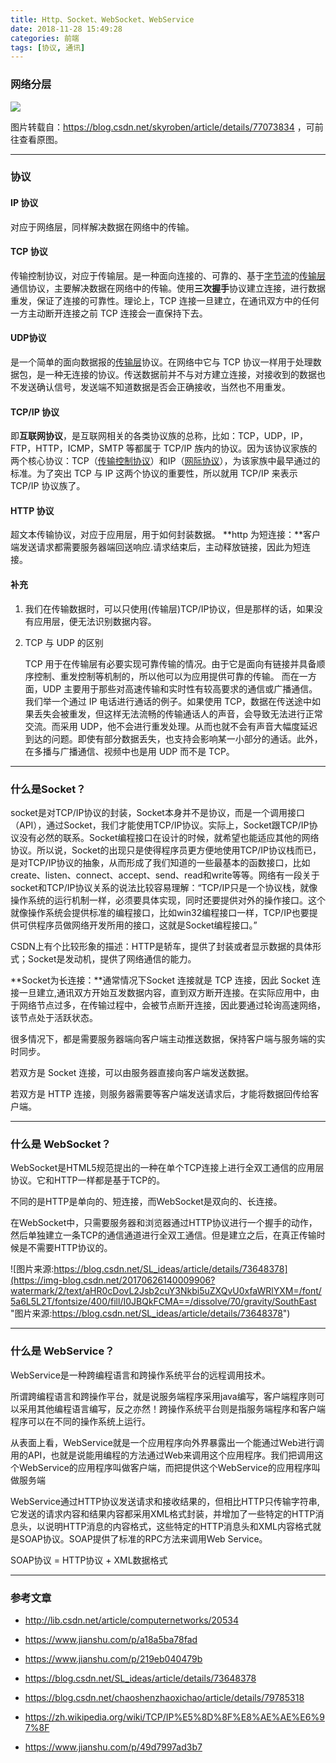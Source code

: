 ```yaml
---
title: Http、Socket、WebSocket、WebService
date: 2018-11-28 15:49:28
categories: 前端
tags: [协议, 通讯]
---
```


### 网络分层

![](https://img-blog.csdn.net/20170810213001789?watermark/2/text/aHR0cDovL2Jsb2cuY3Nkbi5uZXQvc2t5cm9iZW4=/font/5a6L5L2T/fontsize/400/fill/I0JBQkFCMA==/dissolve/70/gravity/SouthEast)

   图片转载自：https://blog.csdn.net/skyroben/article/details/77073834 ，可前往查看原图。

---

### 协议

#### IP 协议

对应于网络层，同样解决数据在网络中的传输。

#### TCP 协议

传输控制协议，对应于传输层。是一种面向连接的、可靠的、基于[字节流](https://zh.wikipedia.org/wiki/%E5%AD%97%E7%AF%80%E6%B5%81 "字节流")的[传输层](https://zh.wikipedia.org/wiki/%E4%BC%A0%E8%BE%93%E5%B1%82 "传输层")通信协议，主要解决数据在网络中的传输。使用**三次握手**协议建立连接，进行数据重发，保证了连接的可靠性。理论上，TCP 连接一旦建立，在通讯双方中的任何一方主动断开连接之前 TCP 连接会一直保持下去。

#### UDP协议

是一个简单的面向数据报的[传输层](https://zh.wikipedia.org/wiki/%E4%BC%A0%E8%BE%93%E5%B1%82 "传输层")协议。在网络中它与 TCP 协议一样用于处理数据包，是一种无连接的协议。传送数据前并不与对方建立连接，对接收到的数据也不发送确认信号，发送端不知道数据是否会正确接收，当然也不用重发。

#### TCP/IP 协议

即**互联网协议**，是互联网相关的各类协议族的总称，比如：TCP，UDP，IP，FTP，HTTP，ICMP，SMTP 等都属于 TCP/IP 族内的协议。因为该协议家族的两个核心协议：TCP（[传输控制协议](https://zh.wikipedia.org/wiki/%E4%BC%A0%E8%BE%93%E6%8E%A7%E5%88%B6%E5%8D%8F%E8%AE%AE "传输控制协议")）和IP（[网际协议](https://zh.wikipedia.org/wiki/%E7%BD%91%E9%99%85%E5%8D%8F%E8%AE%AE "网际协议")），为该家族中最早通过的标准。为了突出 TCP 与 IP 这两个协议的重要性，所以就用 TCP/IP 来表示 TCP/IP 协议族了。

#### HTTP 协议

超文本传输协议，对应于应用层，用于如何封装数据。  **http 为短连接：**客户端发送请求都需要服务器端回送响应.请求结束后，主动释放链接，因此为短连接。

#### 补充

1. 我们在传输数据时，可以只使用(传输层)TCP/IP协议，但是那样的话，如果没有应用层，便无法识别数据内容。

2. TCP 与 UDP 的区别

   TCP 用于在传输层有必要实现可靠传输的情况。由于它是面向有链接并具备顺序控制、重发控制等机制的，所以他可以为应用提供可靠的传输。 而在一方面，UDP 主要用于那些对高速传输和实时性有较高要求的通信或广播通信。 我们举一个通过 IP 电话进行通话的例子。如果使用 TCP，数据在传送途中如果丢失会被重发，但这样无法流畅的传输通话人的声音，会导致无法进行正常交流。而采用 UDP，他不会进行重发处理。从而也就不会有声音大幅度延迟到达的问题。即使有部分数据丢失，也支持会影响某一小部分的通话。此外，在多播与广播通信、视频中也是用 UDP 而不是 TCP。

---

### 什么是Socket？

socket是对TCP/IP协议的封装，Socket本身并不是协议，而是一个调用接口（API），通过Socket，我们才能使用TCP/IP协议。实际上，Socket跟TCP/IP协议没有必然的联系。Socket编程接口在设计的时候，就希望也能适应其他的网络协议。所以说，Socket的出现只是使得程序员更方便地使用TCP/IP协议栈而已，是对TCP/IP协议的抽象，从而形成了我们知道的一些最基本的函数接口，比如create、listen、connect、accept、send、read和write等等。网络有一段关于socket和TCP/IP协议关系的说法比较容易理解：“TCP/IP只是一个协议栈，就像操作系统的运行机制一样，必须要具体实现，同时还要提供对外的操作接口。这个就像操作系统会提供标准的编程接口，比如win32编程接口一样，TCP/IP也要提供可供程序员做网络开发所用的接口，这就是Socket编程接口。”

CSDN上有个比较形象的描述：HTTP是轿车，提供了封装或者显示数据的具体形式；Socket是发动机，提供了网络通信的能力。

**Socket为长连接：**通常情况下Socket 连接就是 TCP 连接，因此 Socket 连接一旦建立,通讯双方开始互发数据内容，直到双方断开连接。在实际应用中，由于网络节点过多，在传输过程中，会被节点断开连接，因此要通过轮询高速网络，该节点处于活跃状态。

很多情况下，都是需要服务器端向客户端主动推送数据，保持客户端与服务端的实时同步。

若双方是 Socket 连接，可以由服务器直接向客户端发送数据。

若双方是 HTTP 连接，则服务器需要等客户端发送请求后，才能将数据回传给客户端。

---

### 什么是 WebSocket？

WebSocket是HTML5规范提出的一种在单个TCP连接上进行全双工通信的应用层协议。它和HTTP一样都是基于TCP的。

不同的是HTTP是单向的、短连接，而WebSocket是双向的、长连接。

在WebSocket中，只需要服务器和浏览器通过HTTP协议进行一个握手的动作，然后单独建立一条TCP的通信通道进行全双工通信。但是建立之后，在真正传输时候是不需要HTTP协议的。

![图片来源:https://blog.csdn.net/SL_ideas/article/details/73648378](https://img-blog.csdn.net/20170626140009906?watermark/2/text/aHR0cDovL2Jsb2cuY3Nkbi5uZXQvU0xfaWRlYXM=/font/5a6L5L2T/fontsize/400/fill/I0JBQkFCMA==/dissolve/70/gravity/SouthEast "图片来源:https://blog.csdn.net/SL_ideas/article/details/73648378")

---

### 什么是 WebService？

WebService是一种跨编程语言和跨操作系统平台的远程调用技术。

所谓跨编程语言和跨操作平台，就是说服务端程序采用java编写，客户端程序则可以采用其他编程语言编写，反之亦然！跨操作系统平台则是指服务端程序和客户端程序可以在不同的操作系统上运行。

从表面上看，WebService就是一个应用程序向外界暴露出一个能通过Web进行调用的API，也就是说能用编程的方法通过Web来调用这个应用程序。我们把调用这个WebService的应用程序叫做客户端，而把提供这个WebService的应用程序叫做服务端

WebService通过HTTP协议发送请求和接收结果的，但相比HTTP只传输字符串,它发送的请求内容和结果内容都采用XML格式封装，并增加了一些特定的HTTP消息头，以说明HTTP消息的内容格式，这些特定的HTTP消息头和XML内容格式就是SOAP协议。SOAP提供了标准的RPC方法来调用Web Service。

SOAP协议 = HTTP协议 + XML数据格式

---

### 参考文章

- http://lib.csdn.net/article/computernetworks/20534

- https://www.jianshu.com/p/a18a5ba78fad

- https://www.jianshu.com/p/219eb040479b

- https://blog.csdn.net/SL_ideas/article/details/73648378

- https://blog.csdn.net/chaoshenzhaoxichao/article/details/79785318

- https://zh.wikipedia.org/wiki/TCP/IP%E5%8D%8F%E8%AE%AE%E6%97%8F

- https://www.jianshu.com/p/49d7997ad3b7
